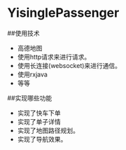 # YisinglePassenger


##使用技术
* 高德地图
* 使用http请求来进行请求。
* 使用长连接(websocket)来进行通信。
* 使用rxjava
* 等等

##实现哪些功能

* 实现了快车下单
* 实现了单子详情
* 实现了地图路径规划。
* 实现了导航效果。
